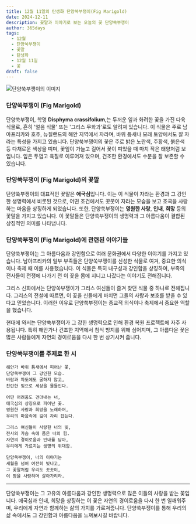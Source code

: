 ```yaml
---
title: 12월 11일의 탄생화 단양쑥부쟁이(Fig Marigold)
date: 2024-12-11
description: 꽃말과 이야기로 보는 오늘의 꽃 단양쑥부쟁이
author: 365days
tags:
  - 12월
  - 단양쑥부쟁이
  - 꽃말
  - 탄생화
  - 12월 11일
  - 꽃
draft: false
---
```



![단양쑥부쟁이의 이미지](https://cdn.pixabay.com/photo/2017/11/14/00/28/wormwood-some-competition-2947198_1280.jpg#center)


### 단양쑥부쟁이 (Fig Marigold)

단양쑥부쟁이, 학명 **Disphyma crassifolium**,는 두꺼운 잎과 화려한 꽃을 가진 다육 식물로, 흔히 '얼음 식물' 또는 '그리스 무화과'로도 알려져 있습니다. 이 식물은 주로 남아프리카와 호주, 뉴질랜드의 해안 지역에서 자라며, 바위 틈새나 모래 토양에서도 잘 자라는 특성을 가지고 있습니다. 단양쑥부쟁이의 꽃은 주로 밝은 노란색, 주황색, 붉은색 등 다채로운 색상을 띠며, 꽃잎이 가늘고 길어서 꽃이 피었을 때 마치 작은 태양처럼 보입니다. 잎은 두껍고 육질로 이루어져 있으며, 건조한 환경에서도 수분을 잘 보존할 수 있습니다.

### 단양쑥부쟁이 (Fig Marigold)의 꽃말

단양쑥부쟁이의 대표적인 꽃말은 **애국심**입니다. 이는 이 식물이 자라는 환경과 그 강인한 생명력에서 비롯된 것으로, 어떤 조건에서도 꿋꿋이 자라는 모습을 보고 조국을 사랑하는 마음을 상징하게 되었습니다. 또한, 단양쑥부쟁이는 **영원한 사랑**, **인내**, **희망** 등의 꽃말을 가지고 있습니다. 이 꽃말들은 단양쑥부쟁이의 생명력과 그 아름다움이 결합된 상징적인 의미를 나타냅니다.

### 단양쑥부쟁이 (Fig Marigold)에 관련된 이야기들

단양쑥부쟁이는 그 아름다움과 강인함으로 여러 문화권에서 다양한 이야기를 가지고 있습니다. 남아프리카의 일부 부족들은 단양쑥부쟁이를 신성한 식물로 여겨, 중요한 의식이나 축제 때 이를 사용했습니다. 이 식물은 특히 내구성과 강인함을 상징하여, 부족의 전사들이 전쟁에 나가기 전 이 꽃을 몸에 지니고 나갔다는 이야기도 전해집니다.

그리스 신화에서는 단양쑥부쟁이가 그리스 여신들이 즐겨 찾던 식물 중 하나로 전해집니다. 그리스의 전설에 따르면, 이 꽃을 신들에게 바치면 그들의 사랑과 보호를 받을 수 있다고 믿었습니다. 이러한 이유로 단양쑥부쟁이는 종교적 의식이나 축제에서 중요한 역할을 했습니다.

현대에 와서는 단양쑥부쟁이가 그 강한 생명력으로 인해 환경 복원 프로젝트에 자주 사용됩니다. 특히 해안가나 건조한 지역에서 침식 방지를 위해 심어지며, 그 아름다운 꽃은 많은 사람들에게 자연의 경이로움을 다시 한 번 상기시켜 줍니다.

### 단양쑥부쟁이를 주제로 한 시

	해안가 바위 틈새에서 피어난 꽃,  
	단양쑥부쟁이 그 강인한 모습.  
	바람과 파도에도 굴하지 않고,  
	찬란한 빛으로 세상을 물들인다.
	
	어떤 어려움도 견뎌내는 너,  
	애국심의 상징으로 피어난 꽃.  
	영원한 사랑과 희망을 노래하며,  
	우리의 마음속에 깊이 자리 잡는다.
	
	그리스 여신들이 사랑한 너의 빛,  
	전사의 가슴 속에 품은 너의 힘.  
	자연의 경이로움과 인내를 담아,  
	우리에게 가르치는 생명의 위대함.
	
	단양쑥부쟁이, 너의 이야기는  
	세월을 넘어 여전히 빛나고,  
	그 꽃말처럼 우리도 꿋꿋이,  
	이 땅을 사랑하며 살아가리라.

---

단양쑥부쟁이는 그 고유의 아름다움과 강인한 생명력으로 많은 이들의 사랑을 받는 꽃입니다. 애국심과 인내, 희망을 상징하는 이 꽃은 자연의 경이로움을 다시 한 번 일깨워주며, 우리에게 자연과 함께하는 삶의 가치를 가르쳐줍니다. 단양쑥부쟁이를 통해 우리의 삶 속에서도 그 강인함과 아름다움을 느껴보시길 바랍니다.